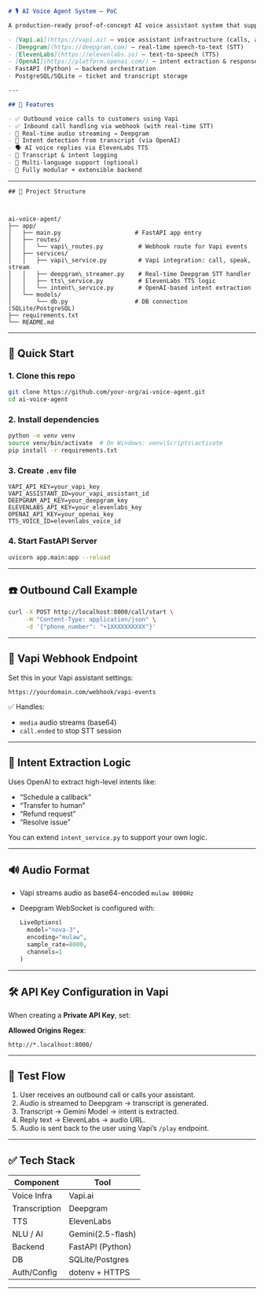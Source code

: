 ```markdown
# 🎙️ AI Voice Agent System – PoC

A production-ready proof-of-concept AI voice assistant system that supports **inbound and outbound voice calls** with intelligent conversation handling, built using:

- [Vapi.ai](https://vapi.ai) – voice assistant infrastructure (calls, audio streaming)
- [Deepgram](https://deepgram.com) – real-time speech-to-text (STT)
- [ElevenLabs](https://elevenlabs.io) – text-to-speech (TTS)
- [OpenAI](https://platform.openai.com/) – intent extraction & response generation
- FastAPI (Python) – backend orchestration
- PostgreSQL/SQLite – ticket and transcript storage

---

## 🔧 Features

- ✅ Outbound voice calls to customers using Vapi
- ✅ Inbound call handling via webhook (with real-time STT)
- 🎤 Real-time audio streaming → Deepgram
- 🧠 Intent detection from transcript (via OpenAI)
- 🗣️ AI voice replies via ElevenLabs TTS
- 📝 Transcript & intent logging
- 🧪 Multi-language support (optional)
- 🚀 Fully modular + extensible backend


```
---

```
## 📁 Project Structure



ai-voice-agent/
├── app/
│   ├── main.py                     # FastAPI app entry
│   ├── routes/
│   │   └── vapi\_routes.py          # Webhook route for Vapi events
│   ├── services/
│   │   ├── vapi\_service.py         # Vapi integration: call, speak, stream
│   │   ├── deepgram\_streamer.py    # Real-time Deepgram STT handler
│   │   ├── tts\_service.py          # ElevenLabs TTS logic
│   │   └── intent\_service.py       # OpenAI-based intent extraction
│   └── models/
│       └── db.py                   # DB connection (SQLite/PostgreSQL)
├── requirements.txt
└── README.md

```

---

## 🚀 Quick Start

### 1. Clone this repo

```bash
git clone https://github.com/your-org/ai-voice-agent.git
cd ai-voice-agent
````

### 2. Install dependencies

```bash
python -m venv venv
source venv/bin/activate  # On Windows: venv\Scripts\activate
pip install -r requirements.txt
```

### 3. Create `.env` file

```env
VAPI_API_KEY=your_vapi_key
VAPI_ASSISTANT_ID=your_vapi_assistant_id
DEEPGRAM_API_KEY=your_deepgram_key
ELEVENLABS_API_KEY=your_elevenlabs_key
OPENAI_API_KEY=your_openai_key
TTS_VOICE_ID=elevenlabs_voice_id
```

### 4. Start FastAPI Server

```bash
uvicorn app.main:app --reload
```

---

## ☎️ Outbound Call Example

```bash
curl -X POST http://localhost:8000/call/start \
     -H "Content-Type: application/json" \
     -d '{"phone_number": "+1XXXXXXXXXX"}'
```

---

## 📡 Vapi Webhook Endpoint

Set this in your Vapi assistant settings:

```
https://yourdomain.com/webhook/vapi-events
```

✅ Handles:

* `media` audio streams (base64)
* `call.ended` to stop STT session

---

## 🧠 Intent Extraction Logic

Uses OpenAI to extract high-level intents like:

* “Schedule a callback”
* “Transfer to human”
* “Refund request”
* “Resolve issue”

You can extend `intent_service.py` to support your own logic.

---

## 🔊 Audio Format

* Vapi streams audio as base64-encoded `mulaw 8000Hz`
* Deepgram WebSocket is configured with:

  ```python
  LiveOptions(
    model="nova-3",
    encoding="mulaw",
    sample_rate=8000,
    channels=1
  )
  ```

---

## 🛠️ API Key Configuration in Vapi

When creating a **Private API Key**, set:

**Allowed Origins Regex**:

```
http://*.localhost:8000/
```


---

## 🧪 Test Flow

1. User receives an outbound call or calls your assistant.
2. Audio is streamed to Deepgram → transcript is generated.
3. Transcript → Gemini Model → intent is extracted.
4. Reply text → ElevenLabs → audio URL.
5. Audio is sent back to the user using Vapi’s `/play` endpoint.

---

## ✅ Tech Stack

| Component     | Tool             |
| ------------- | ---------------- |
| Voice Infra   | Vapi.ai          |
| Transcription | Deepgram         |
| TTS           | ElevenLabs       |
| NLU / AI      | Gemini(2.5-flash)|
| Backend       | FastAPI (Python) |
| DB            | SQLite/Postgres  |
| Auth/Config   | dotenv + HTTPS   |



---
